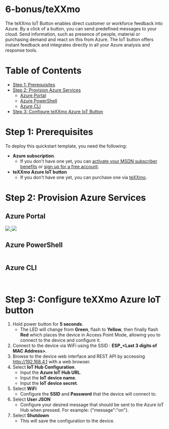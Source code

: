 # 6-bonus/teXXmo

The teXXmo IoT Button enables direct customer or workforce feedback into Azure. By a click of a button, you can send predefined messages to your cloud. Send information, such as presence of people, material or purchasing demand and react on this from Azure. The IoT button offers instant feedback and integrates directly in all your Azure analysis and response tools.

# Table of Contents

-   [Step 1: Prerequisites](#step-1-prerequisites)
-   [Step 2: Provision Azure Services](#step-2-provision-azure-services)
    -   [Azure Portal](#azure-portal)
    -   [Azure PowerShell](#azure-powershell)
    -   [Azure CLI](#azure-cli)
-   [Step 3: Configure teXXmo Azure IoT Button](#step-3-configure-teXXmo-azure-iot-button)

# Step 1: Prerequisites

To deploy this quickstart template, you need the following:
* **Azure subscription**. 
  * If you don't have one yet, you can <a href="https://azure.microsoft.com/pricing/member-offers/msdn-benefits-details/">activate your MSDN subscriber benefits</a> or <a href="https://azure.microsoft.com/free">sign up for a free account</a>.
* **teXXmo Azure IoT button**
  * If you don't have one yet, you can purchase one via <a href="https://www.texxmo-shop.de/epages/82740787.sf/en_US/?ObjectPath=/Shops/82740787/Products/TX-IOT-20W-GR">teXXmo</a>.

# Step 2: Provision Azure Services

## Azure Portal

<a href="https://portal.azure.com/#create/Microsoft.Template/uri/https%3A%2F%2Fraw.githubusercontent.com%2Fjasonvriends%2Fazure-quickstart%2Fmaster%2F6-bonus/teXXmo/%2Fazuredeploy.json" target="_blank">
    <img src="http://azuredeploy.net/deploybutton.png"/>
</a>
<a href="http://armviz.io/#/?load=https%3A%2F%2Fraw.githubusercontent.com%2Fjasonvriends%2Fazure-quickstart%2Fmaster%2F6-bonus/teXXmo/%2Fazuredeploy.json" target="_blank">
    <img src="http://armviz.io/visualizebutton.png"/>
</a><br/>

## Azure PowerShell

```powershell

```

## Azure CLI

```shell


```

# Step 3: Configure teXXmo Azure IoT button

1. Hold power button for **5 seconds**.
   * The LED will change from **Green**, flash to **Yellow**, then finally flash **Red** which places the device in Access Point Mode, allowing you to connect to the device and configure it.
2. Connect to the device via WiFi using the SSID : **ESP_<Last 3 digits of MAC Address>**.
3. Browse to the device web interface and REST API by accessing http://192.168.4.1 with a web browser.
4. Select **IoT Hub Configuration**.
   * Input the **Azure IoT Hub URL**.
   * Input the **IoT device name**.
   * Input the **IoT device secret**.
5. Select **WiFi**
   * Configure the **SSID** and **Password** that the device will connect to.
6. Select **User JSON** 
   * Configure your desired message that should be sent to the Azure IoT Hub when pressed. For example: {"message":"on"}.
7. Select **Shutdown**
   * This will save the configuration to the device.
